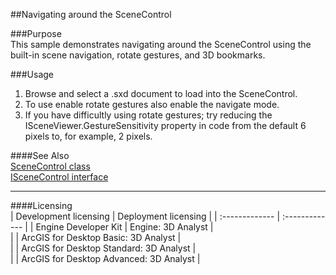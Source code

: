 ##Navigating around the SceneControl

###Purpose  
This sample demonstrates navigating around the SceneControl using the built-in scene navigation, rotate gestures, and 3D bookmarks.  


###Usage
1. Browse and select a .sxd document to load into the SceneControl.   
1. To use enable rotate gestures also enable the navigate mode.  
1. If you have difficultly using rotate gestures; try reducing the ISceneViewer.GestureSensitivity property in code from the default 6 pixels to, for example, 2 pixels.  







####See Also  
[SceneControl class](http://desktop.arcgis.com/search/?q=SceneControl%20class&p=0&language=en&product=arcobjects-sdk-dotnet&version=&n=15&collection=help)  
[ISceneControl interface](http://desktop.arcgis.com/search/?q=ISceneControl%20interface&p=0&language=en&product=arcobjects-sdk-dotnet&version=&n=15&collection=help)  


---------------------------------

####Licensing  
| Development licensing | Deployment licensing | 
| :------------- | :------------- | 
| Engine Developer Kit | Engine: 3D Analyst |  
|  | ArcGIS for Desktop Basic: 3D Analyst |  
|  | ArcGIS for Desktop Standard: 3D Analyst |  
|  | ArcGIS for Desktop Advanced: 3D Analyst |  


